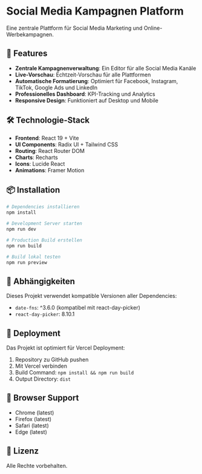# Social Media Kampagnen Platform

Eine zentrale Plattform für Social Media Marketing und Online-Werbekampagnen.

## 🚀 Features

- **Zentrale Kampagnenverwaltung**: Ein Editor für alle Social Media Kanäle
- **Live-Vorschau**: Echtzeit-Vorschau für alle Plattformen
- **Automatische Formatierung**: Optimiert für Facebook, Instagram, TikTok, Google Ads und LinkedIn
- **Professionelles Dashboard**: KPI-Tracking und Analytics
- **Responsive Design**: Funktioniert auf Desktop und Mobile

## 🛠️ Technologie-Stack

- **Frontend**: React 19 + Vite
- **UI Components**: Radix UI + Tailwind CSS
- **Routing**: React Router DOM
- **Charts**: Recharts
- **Icons**: Lucide React
- **Animations**: Framer Motion

## 📦 Installation

```bash
# Dependencies installieren
npm install

# Development Server starten
npm run dev

# Production Build erstellen
npm run build

# Build lokal testen
npm run preview
```

## 🔧 Abhängigkeiten

Dieses Projekt verwendet kompatible Versionen aller Dependencies:
- `date-fns`: ^3.6.0 (kompatibel mit react-day-picker)
- `react-day-picker`: 8.10.1

## 🚀 Deployment

Das Projekt ist optimiert für Vercel Deployment:

1. Repository zu GitHub pushen
2. Mit Vercel verbinden
3. Build Command: `npm install && npm run build`
4. Output Directory: `dist`

## 📱 Browser Support

- Chrome (latest)
- Firefox (latest)
- Safari (latest)
- Edge (latest)

## 📄 Lizenz

Alle Rechte vorbehalten.

